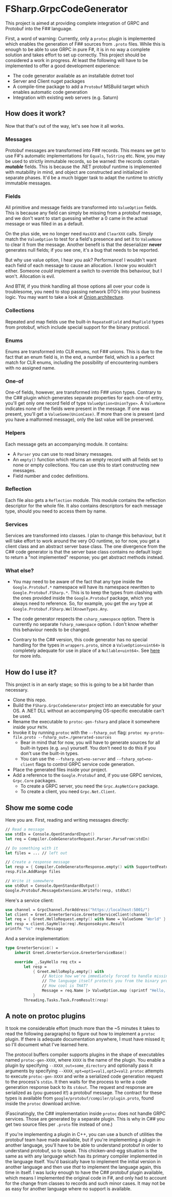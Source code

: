 # FSharp.GrpcCodeGenerator

This project is aimed at providing complete integration of GRPC and Protobuf into the F## language.

First, a word of warning:
Currently, only a `protoc` plugin is implemented which enables the generation of F## sources from `.proto` files.
While this is enough to be able to use GRPC in pure F#, it is in no way a complete solution and takes effort to set up correctly.
This project should be considered a work in progress.
At least the following will have to be implemented to offer a good development experience:

* The code generator available as an installable dotnet tool
* Server and Client nuget packages
* A compile-time package to add a `Protobuf` MSBuild target which enables automatic code generation
* Integration with existing web servers (e.g. Saturn)

## How does it work?

Now that that's out of the way, let's see how it all works.

### Messages

Protobuf messages are transformed into F## records.
This means we get to use F#'s automatic implementations for `Equals`, `ToString` etc.
Now, you may be used to strictly immutable records, so be warned:
the records contain ***mutable*** fields.
This is because the .NET protobuf runtime is implemented with mutability in mind, and object are constructed and initialized in separate phases.
It'd be a much bigger task to adapt the runtime to strictly immutable messages.

### Fields

All primitive and message fields are transformed into `ValueOption` fields.
This is because any field can simply be missing from a protobuf message,
and we don't want to start guessing whether a 0 came in the actual message or was filled in as a default.

On the plus side, we no longer need `HasXXX` and `ClearXXX` calls.
Simply match the `ValueOption` to test for a field's presence and set it to `ValueNone` to clear it from the message.
Another benefit is that the deserializer **never** generates null fields;
if you see one, it's a bug that needs to be reported.

But why use value option, I hear you ask?
Performance!
I wouldn't want each field of each message to cause an allocation.
I know you wouldn't either.
Someone *could* implement a switch to override this behaviour, but I won't.
Allocation is evil.

And BTW, if you think handling all those options all over your code is troublesome,
you need to stop passing network DTO's into your business logic.
You may want to take a look at [Onion architecture](https://www.google.com/search?q=onion+architecture).

### Collections

Repeated and map fields use the built-in `RepeatedField` and `MapField` types from protobuf,
which include special support for the binary protocol.

### Enums

Enums are transformed into CLR enums, not F## unions.
This is due to the fact that an enum field is, in the end, a number field,
which is a perfect match for CLR enums, including the possibility of encountering numbers with no assigned name.

### One-of

One-of fields, however, are transformed into F## union types.
Contrary to the C## plugin which generates separate properties for each one-of entry,
you'll get only one record field of type `ValueOption<UnionType>`.
A `ValueNone` indicates none of the fields were present in the message.
If one was present, you'll get a `ValueSome(UnionCase)`.
If more than one is present (and you have a malformed message), only the last value will be preserved.

### Helpers

Each message gets an accompanying module. It contains:

* A `Parser` you can use to read binary messages.
* An `empty()` function which returns an empty record with all fields set to none or empty collections.
You can use this to start constructing new messages.
* Field number and codec definitions.

### Reflection

Each file also gets a `Reflection` module.
This module contains the reflection descriptor for the whole file.
It also contains descriptors for each message type, should you need to access them by name.

### Services

Services are transformed into classes.
I plan to change this behaviour, but it will take effort to work around the very OO runtime,
so for now, you get a client class and an abstract server base class.
The one divergence from the C## code generator is that the server base class contains no default logic to return a "not implemented" response;
you get abstract methods instead.

### What else?

* You may need to be aware of the fact that any type inside the `Google.Protobuf.*` namespace will have its namespace rewritten to `Google.Protobuf.FSharp.*`.
This is to keep the types from clashing with the ones provided inside the `Google.Protobuf` package, which you always need to reference.
So, for example, you get the `any` type at `Google.Protobuf.FSharp.WellKnownTypes.Any`.

* The code generator respects the `csharp_namespace` option.
There is currently no separate `fsharp_namespace` option.
I don't know whether this behaviour needs to be changed.

* Contrary to the C## version, this code generator has no special handling for the types in `wrappers.proto`,
since a `ValueOption<uint64>` is completely adequate for use in place of a `Nullable<uint64>`.
See [here](https://docs.microsoft.com/en-us/aspnet/core/grpc/protobuf?view=aspnetcore-5.0#nullable-types) for more info.

## How do I use it?

This project is in an early stage; so this is going to be a bit harder than necessary.

* Clone this repo.
* Build the `FSharp.GrpcCodeGenerator` project into an executable for your OS.
A .NET DLL without an accompanying OS-specific executable can't be used.
* Rename the executable to `protoc-gen-fsharp` and place it somewhere inside your `PATH`.
* Invoke it by running `protoc` with the `--fsharp_out` flag: `protoc my-proto-file.proto --fsharp_out=./generated-sources`
  * Bear in mind that for now, you will have to generate sources for all built-in types (e.g. `any`) yourself.
  You don't need to do this if you don't use the built-in types.
  * You can use the `--fsharp_opt=no-server` and `--fsharp_opt=no-client` flags to control GRPC service code generation.
* Place the generated files inside your project.
* Add a reference to the `Google.Protobuf` and, if you use GRPC services, `Grpc.Core` packages.
  * To create a GRPC server, you need the `Grpc.AspNetCore` package.
  * To create a client, you need `Grpc.Net.Client`.

## Show me some code

Here you are.
First, reading and writing messages directly:

```fsharp
// Read a message
use stdIn = Console.OpenStandardInput()
let req = Compiler.CodeGeneratorRequest.Parser.ParseFrom(stdIn)

// Do something with it
let files = ... // left out

// Create a response message
let resp = { Compiler.CodeGeneratorResponse.empty() with SupportedFeatures = ValueSome <| uint64 Compiler.CodeGeneratorResponse.Types.Feature.Proto3Optional }
resp.File.AddRange files

// Write it somewhere
use stdOut = Console.OpenStandardOutput()
Google.Protobuf.MessageExtensions.WriteTo(resp, stdOut)
```

Here's a service client:

```fsharp
use channel = GrpcChannel.ForAddress("https://localhost:5001/")
let client = Greet.GreeterService.GreeterServiceClient(channel)
let req = { Greet.HelloRequest.empty() with Name = ValueSome "World" }
let resp = client.SayHello(req).ResponseAsync.Result
printfn "%s" resp.Message
```

And a service implementation:

```fsharp
type GreeterService() =
    inherit Greet.GreeterService.GreeterServiceBase()

    override _.SayHello req ctx =
        let resp =
            { Greet.HelloReply.empty() with
                // Notice how we're immediately forced to handle missing fields.
                // The language itself protects you from the binary protocol's quirks.
                // How cool is THAT?
                Message = req.Name |> ValueOption.map (sprintf "Hello, %s!")
            }
        Threading.Tasks.Task.FromResult(resp)
```

## A note on protoc plugins

It took me considerable effort (much more than the ~5 minutes it takes to read the following paragraphs) to figure out how to implement a `protoc` plugin.
If there is adequate documentation anywhere, I must have missed it;
so I'll document what I've learned here.

The protocol buffers compiler supports plugins in the shape of executables named `protoc-gen-XXXX`, where `XXXX` is the name of the plugin.
You enable a plugin by specifying `--XXXX_out=some_directory` and optionally pass it arguments by specifying `--XXXX_opt=opt1=val1,opt2=val2`.
`protoc` attempts to execute `protoc-gen-XXXX` and write a serialized code generation request to the process's `stdin`.
It then waits for the process to write a code generation response back to its `stdout`.
The request and response are serialized as (you guessed it!) a protobuf message.
The contract for these types is available from `google/protobuf/compiler/plugin.proto`, found inside the `protoc` download archive.

(Fascinatingly, the C## implementation inside `protoc` does not handle GRPC services.
Those are generated by a separate plugin.
This is why in C## you get two source files per `.proto` file instead of one.)

If you're implementing a plugin in C++, you can use a bunch of utilities the protobuf team have made available,
but if you're implementing a plugin in another language,
you'll have to be able to understand protobuf in order to understand protobuf, so to speak.
This chicken-and-egg situation is the same as with any language which has its primary compiler implemented in the language itself.
You'd basically have to implement the initial version in another language and then use *that* to implement the language again, this time in itself.
I was lucky enough to have the C## protobuf plugin available,
which means I implemented the original code in F#,
and only had to account for the change from classes to records and such minor cases.
It may not be as easy for another language where no support is available.
